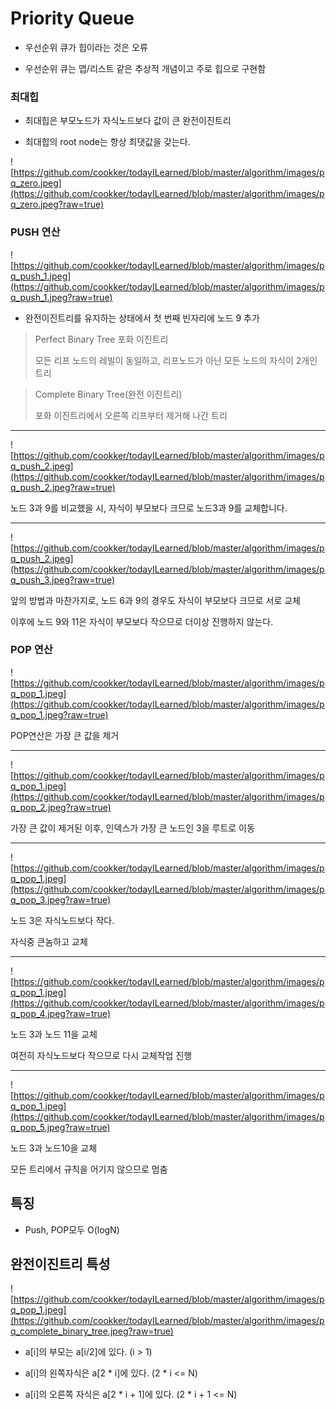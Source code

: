 # Priority Queue

- 우선순위 큐가 힙이라는 것은 오류

- 우선순위 큐는 맵/리스트 같은 추상적 개념이고 주로 힙으로 구현함

### 최대힙

- 최대힙은 부모노드가 자식노드보다 값이 큰 완전이진트리

- 최대힙의 root node는 항상 최댓값을 갖는다.

![https://github.com/cookker/todayILearned/blob/master/algorithm/images/pq_zero.jpeg](https://github.com/cookker/todayILearned/blob/master/algorithm/images/pq_zero.jpeg?raw=true)

### PUSH 연산

![https://github.com/cookker/todayILearned/blob/master/algorithm/images/pq_push_1.jpeg](https://github.com/cookker/todayILearned/blob/master/algorithm/images/pq_push_1.jpeg?raw=true)

- 완전이진트리를 유지하는 상태에서 첫 번째 빈자리에 노드 9 추가

> Perfect Binary Tree 포화 이진트리
> 
> 모든 리프 노드의 레빌이 동일하고, 리프노드가 아닌 모든 노드의 자식이 2개인 트리

> Complete Binary Tree(완전 이진트리)
> 
> 포화 이진트리에서 오른쪽 리프부터 제거해 나간 트리

---

![https://github.com/cookker/todayILearned/blob/master/algorithm/images/pq_push_2.jpeg](https://github.com/cookker/todayILearned/blob/master/algorithm/images/pq_push_2.jpeg?raw=true)

노드 3과 9를 비교했을 시, 자식이 부모보다 크므로 노드3과 9를 교체합니다.

---

![https://github.com/cookker/todayILearned/blob/master/algorithm/images/pq_push_2.jpeg](https://github.com/cookker/todayILearned/blob/master/algorithm/images/pq_push_3.jpeg?raw=true)

앞의 방법과 마찬가지로, 노드 6과 9의 경우도 자식이 부모보다 크므로 서로 교체

이후에 노드 9와 11은 자식이 부모보다 작으므로 더이상 진행하지 않는다.



### POP 연산

![https://github.com/cookker/todayILearned/blob/master/algorithm/images/pq_pop_1.jpeg](https://github.com/cookker/todayILearned/blob/master/algorithm/images/pq_pop_1.jpeg?raw=true)

POP연산은 가장 큰 값을 제거

---





![https://github.com/cookker/todayILearned/blob/master/algorithm/images/pq_pop_1.jpeg](https://github.com/cookker/todayILearned/blob/master/algorithm/images/pq_pop_2.jpeg?raw=true)

가장 큰 값이 제거된 이후, 인덱스가 가장 큰 노드인 3을 루트로 이동

---





![https://github.com/cookker/todayILearned/blob/master/algorithm/images/pq_pop_1.jpeg](https://github.com/cookker/todayILearned/blob/master/algorithm/images/pq_pop_3.jpeg?raw=true)

노드 3은 자식노드보다 작다.

자식중 큰놈하고 교체

---





![https://github.com/cookker/todayILearned/blob/master/algorithm/images/pq_pop_1.jpeg](https://github.com/cookker/todayILearned/blob/master/algorithm/images/pq_pop_4.jpeg?raw=true)

노드 3과 노드 11을 교체

여전히 자식노드보다 작으므로 다시 교체작업 진행

---





![https://github.com/cookker/todayILearned/blob/master/algorithm/images/pq_pop_1.jpeg](https://github.com/cookker/todayILearned/blob/master/algorithm/images/pq_pop_5.jpeg?raw=true)

노드 3과 노드10을 교체

모든 트리에서 규칙을 어기지 않으므로 멈춤



## 특징

- Push, POP모두 O(logN)



## 완전이진트리 특성

![https://github.com/cookker/todayILearned/blob/master/algorithm/images/pq_pop_1.jpeg](https://github.com/cookker/todayILearned/blob/master/algorithm/images/pq_complete_binary_tree.jpeg?raw=true)

- a[i]의 부모는 a[i/2]에 있다. (i > 1)

- a[i]의 왼쪽자식은 a[2 * i]에 있다. (2 * i <= N)

- a[i]의 오른쪽 자식은 a[2 * i + 1]에 있다. (2 * i + 1 <= N)


